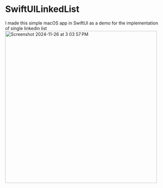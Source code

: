 # SwiftUILinkedList
I made this simple macOS app in SwiftUI as a demo for the implementation of single linkedin list
<img width="488" alt="Screenshot 2024-11-26 at 3 03 57 PM" src="https://github.com/user-attachments/assets/d899b616-d473-4cc8-9bc4-421351078a8b">
